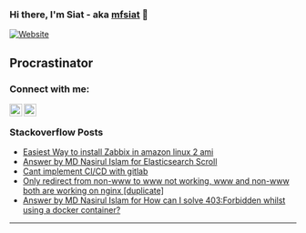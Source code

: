 ### Hi there, I'm Siat - aka [mfsiat][website] 👋

[![Website](https://img.shields.io/website?label=mfsiat.github.io&style=for-the-badge&url=https%3A%2F%2Fcodestackr.com)](https://mfsiat.github.io/)

## Procrastinator

### Connect with me:

[<img align="left" alt="nasirul-islam-4708ab153 | LinkedIn" width="22px" src="https://cdn.jsdelivr.net/npm/simple-icons@v3/icons/linkedin.svg" />][linkedin]
[<img align="left" alt="siatislam | Twitter" width="22px" src="https://cdn.jsdelivr.net/npm/simple-icons@v3/icons/twitter.svg" />][twitter]

<br />

<!-- ### Platform:

![](aws.svg) -->

### Stackoverflow Posts

<!-- BLOG-POST-LIST:START -->
- [Easiest Way to install Zabbix in amazon linux 2 ami](https://stackoverflow.com/questions/68901775/easiest-way-to-install-zabbix-in-amazon-linux-2-ami)
- [Answer by MD Nasirul Islam for Elasticsearch Scroll](https://stackoverflow.com/questions/46604207/elasticsearch-scroll/68781972#68781972)
- [Cant implement CI/CD with gitlab](https://stackoverflow.com/questions/67957943/cant-implement-ci-cd-with-gitlab)
- [Only redirect from non-www to www not working, www and non-www both are working on nginx [duplicate]](https://stackoverflow.com/questions/67749512/only-redirect-from-non-www-to-www-not-working-www-and-non-www-both-are-working)
- [Answer by MD Nasirul Islam for How can I solve 403:Forbidden whilst using a docker container?](https://stackoverflow.com/questions/50513048/how-can-i-solve-403forbidden-whilst-using-a-docker-container/67478688#67478688)
<!-- BLOG-POST-LIST:END -->

---

[website]: https://mfsiat.github.io/
[twitter]: https://twitter.com/siatislam
[linkedin]: https://linkedin.com/in/nasirul-islam-4708ab153
